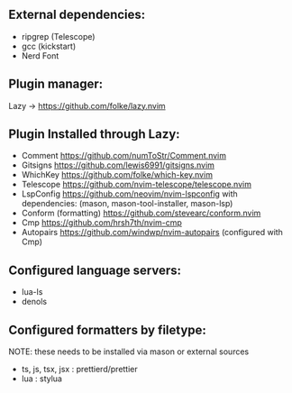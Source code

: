 ## External dependencies:
- ripgrep (Telescope)
- gcc (kickstart)
- Nerd Font

## Plugin manager:
Lazy -> https://github.com/folke/lazy.nvim

## Plugin Installed through Lazy:
- Comment https://github.com/numToStr/Comment.nvim
- Gitsigns https://github.com/lewis6991/gitsigns.nvim
- WhichKey https://github.com/folke/which-key.nvim
- Telescope https://github.com/nvim-telescope/telescope.nvim
- LspConfig https://github.com/neovim/nvim-lspconfig
    with dependencies: (mason, mason-tool-installer, mason-lsp)
- Conform (formatting) https://github.com/stevearc/conform.nvim
- Cmp https://github.com/hrsh7th/nvim-cmp
- Autopairs https://github.com/windwp/nvim-autopairs (configured with Cmp)

## Configured language servers:
- lua-ls
- denols

## Configured formatters by filetype:
NOTE: these needs to be installed via mason or external sources
- ts, js, tsx, jsx : prettierd/prettier
- lua : stylua
